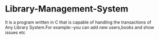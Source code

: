 # Library-Management-System
It is a program written in C that is capable of handling the transactions of Any Library System.For example:-you can add new users,books and show issues etc
